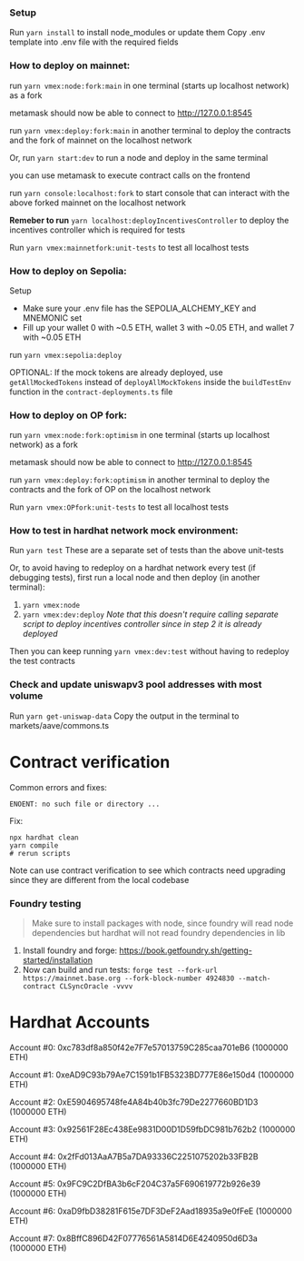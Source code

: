 ### Setup

Run `yarn install` to install node_modules or update them
Copy .env template into .env file with the required fields

### How to deploy on mainnet:

run `yarn vmex:node:fork:main` in one terminal (starts up localhost network) as a fork

metamask should now be able to connect to http://127.0.0.1:8545

run `yarn vmex:deploy:fork:main` in another terminal to deploy the contracts and the fork of mainnet on the localhost network

Or, run `yarn start:dev` to run a node and deploy in the same terminal

you can use metamask to execute contract calls on the frontend

run `yarn console:localhost:fork` to start console that can interact with the above forked mainnet on the localhost network

**Remeber to run** `yarn localhost:deployIncentivesController` to deploy the incentives controller which is required for tests

Run `yarn vmex:mainnetfork:unit-tests` to test all localhost tests

### How to deploy on Sepolia:

Setup

- Make sure your .env file has the SEPOLIA_ALCHEMY_KEY and MNEMONIC set
- Fill up your wallet 0 with ~0.5 ETH, wallet 3 with ~0.05 ETH, and wallet 7 with ~0.05 ETH

run `yarn vmex:sepolia:deploy`

OPTIONAL: If the mock tokens are already deployed, use `getAllMockedTokens` instead of `deployAllMockTokens` inside the `buildTestEnv` function in the `contract-deployments.ts` file

### How to deploy on OP fork:

run `yarn vmex:node:fork:optimism` in one terminal (starts up localhost network) as a fork

metamask should now be able to connect to http://127.0.0.1:8545

run `yarn vmex:deploy:fork:optimism` in another terminal to deploy the contracts and the fork of OP on the localhost network

Run `yarn vmex:OPfork:unit-tests` to test all localhost tests

### How to test in hardhat network mock environment:

Run `yarn test`
These are a separate set of tests than the above unit-tests

Or, to avoid having to redeploy on a hardhat network every test (if debugging tests), first run a local node and then deploy (in another terminal):

1. `yarn vmex:node`
2. `yarn vmex:dev:deploy`
   _Note that this doesn't require calling separate script to deploy incentives controller since in step 2 it is already deployed_

Then you can keep running `yarn vmex:dev:test` without having to redeploy the test contracts

### Check and update uniswapv3 pool addresses with most volume

Run `yarn get-uniswap-data`
Copy the output in the terminal to markets/aave/commons.ts

# Contract verification

Common errors and fixes:

```
ENOENT: no such file or directory ...
```

Fix:

```
npx hardhat clean
yarn compile
# rerun scripts
```

Note can use contract verification to see which contracts need upgrading since they are different from the local codebase

### Foundry testing

> Make sure to install packages with node, since foundry will read node dependencies but hardhat will not read foundry dependencies in lib

1. Install foundry and forge: https://book.getfoundry.sh/getting-started/installation
2. Now can build and run tests: `forge test --fork-url https://mainnet.base.org --fork-block-number 4924830 --match-contract CLSyncOracle -vvvv`

# Hardhat Accounts

Account #0: 0xc783df8a850f42e7F7e57013759C285caa701eB6 (1000000 ETH)

Account #1: 0xeAD9C93b79Ae7C1591b1FB5323BD777E86e150d4 (1000000 ETH)

Account #2: 0xE5904695748fe4A84b40b3fc79De2277660BD1D3 (1000000 ETH)

Account #3: 0x92561F28Ec438Ee9831D00D1D59fbDC981b762b2 (1000000 ETH)

Account #4: 0x2fFd013AaA7B5a7DA93336C2251075202b33FB2B (1000000 ETH)

Account #5: 0x9FC9C2DfBA3b6cF204C37a5F690619772b926e39 (1000000 ETH)

Account #6: 0xaD9fbD38281F615e7DF3DeF2Aad18935a9e0fFeE (1000000 ETH)

Account #7: 0x8BffC896D42F07776561A5814D6E4240950d6D3a (1000000 ETH)
